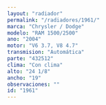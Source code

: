```yaml
---
layout: "radiador"
permalink: "/radiadores/1961/"
marca: "Chrysler / Dodge"
modelo: "RAM 1500/2500"
ano: "2004"
motor: "V6 3.7, V8 4.7"
transmision: "Automática"
parte: "432512"
clima: "Con clima"
alto: "24 1/8"
ancho: "19"
observaciones: ""
id: "1961"
---
```


